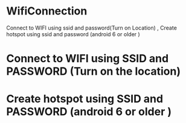 # WifiConnection
Connect to WIFI using ssid and password(Turn on Location) , Create hotspot using ssid and password (android 6 or older )

# Connect to WIFI using SSID and PASSWORD (Turn on the location)
# Create hotspot using SSID and PASSWORD (android 6 or older )
